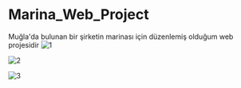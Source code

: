 # Marina_Web_Project
Muğla'da bulunan bir şirketin marinası için düzenlemiş olduğum web projesidir
![1](https://user-images.githubusercontent.com/116696047/217959694-e7db3edd-178d-4f72-a8c9-17a176efa558.PNG)

![2](https://user-images.githubusercontent.com/116696047/217959767-68ae2bf1-e246-46b9-8d2a-fd4e15c112b9.PNG)


![3](https://user-images.githubusercontent.com/116696047/217959793-8a9eb2db-a07f-4ebc-ad59-c314906b3c04.PNG)

